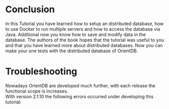 # Conclusion

In this Tutorial you have learned how to setup an distributed database, how to use Docker to run multiple servers and how to access the database via Java. Additional now you know how to save and modify data in the database. The authors of the book hopes that the tutorial was useful to you and that you have learned more about distributed databases. Now you can make your one tests with the distributed database of OrientDB.
    
    
# Troubleshooting

Nowadays OrientDB are developed much further, with each release the 
functional scope is increases.  
With version 2.1.10 the following errors occurred under developing this tutorial:


